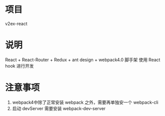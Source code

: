 # 项目

v2ex-react

# 说明

React + React-Router + Redux + ant design + webpack4.0 脚手架
使用 React hook 进行开发

# 注意事项

1. webpack4中除了正常安装 webpack 之外，需要再单独安一个 webpack-cli
2. 启动 devServer 需要安装 webpack-dev-server
